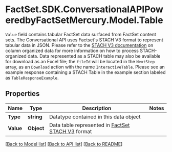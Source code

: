 # FactSet.SDK.ConversationalAPIPoweredbyFactSetMercury.Model.Table
`Value` field contains tabular FactSet data surfaced from FactSet content sets.   The Conversational API uses Factset's STACH V3 format to represent tabular data in JSON. Please refer to the [STACH V3 documentation](https://factset.github.io/stachschema/#/v3/README) on column organized data for more information on how to process STACH-organized data.  Data represented as a STACH table may also be available for download as an Excel file; the `fileId` will be located in the `NextStep` array, as an `Download` action with the name `InteractiveTable`.  Please see an example response containing a STACH Table in the example section labeled as `TableResponseExample`.  

## Properties

Name | Type | Description | Notes
------------ | ------------- | ------------- | -------------
**Type** | **string** | Datatype contained in this data object | 
**Value** | **Object** | Data table represented in [FactSet STACH V3](https://factset.github.io/stachschema/#/v3/README) format | 

[[Back to Model list]](../README.md#documentation-for-models) [[Back to API list]](../README.md#documentation-for-api-endpoints) [[Back to README]](../README.md)

